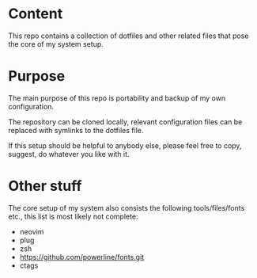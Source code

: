 # Content

This repo contains a collection of dotfiles and other related files that pose
the core of my system setup.

# Purpose

The main purpose of this repo is portability and backup of my own
configuration.

The repository can be cloned locally, relevant configuration files can be replaced with symlinks to the dotfiles file.

If this setup should be helpful to anybody else, please feel
free to copy, suggest, do whatever you like with it.

# Other stuff

The core setup of my system also consists the following tools/files/fonts etc., this list is most likely not complete:

* neovim
* plug
* zsh
* https://github.com/powerline/fonts.git
* ctags
